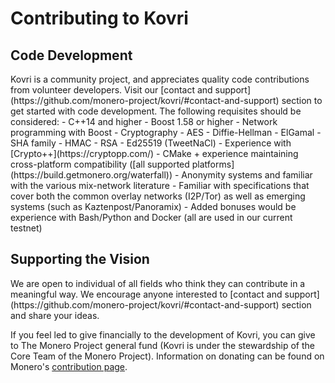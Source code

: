 <div class="contributing">
<div class="center-xs container description">
<h1>Contributing to Kovri</h1>
</div>

<section class="container" id="terms">
        <div class="row">      
            <!-- full block-->
            <div class="full col-lg-12 col-md-12 col-sm-12 col-xs-12">
                <div class="info-block text-adapt">
                    <div class="row center-xs">
                        <div class="col">
                            <h2>Code Development</h2>
                        </div>
                    </div>
<div class="row">
<div class="col" markdown="1">
Kovri is a community project, and appreciates quality code contributions from volunteer developers. Visit our [contact and support](https://github.com/monero-project/kovri/#contact-and-support) section to get started with code development. The following requisites should be considered:
- C++14 and higher
- Boost 1.58 or higher
- Network programming with Boost
- Cryptography
  - AES
  - Diffie-Hellman
  - ElGamal
  - SHA family
  - HMAC
  - RSA
  - Ed25519 (TweetNaCl)
  - Experience with [Crypto++](https://cryptopp.com/)
-  CMake + experience maintaining cross-platform compatibility ([all supported platforms](https://build.getmonero.org/waterfall))
- Anonymity systems and familiar with the various mix-network literature
- Familiar with specifications that cover both the common overlay networks (I2P/Tor) as well as emerging systems (such as Kaztenpost/Panoramix)
- Added bonuses would be experience with Bash/Python and Docker (all are used in our current testnet)

</div>
</div>
            </div>
        </div>
        <!-- end full block -->
    </div>
</section>

<section class="container" id="copyright">
        <div class="row">      
            <!-- full block-->
            <div class="full col-lg-12 col-md-12 col-sm-12 col-xs-12">
                <div class="info-block text-adapt">
                    <div class="row center-xs">
                        <div class="col">
                            <h2>Supporting the Vision</h2>
                        </div>
                    </div>
<div class="row">
<div class="col" markdown="1">
We are open to individual of all fields who think they can contribute in a meaningful way. We encourage anyone interested to [contact and support](https://github.com/monero-project/kovri/#contact-and-support) section and share your ideas.

If you feel led to give financially to the development of Kovri, you can give to The Monero Project general fund (Kovri is under the stewardship of the Core Team of the Monero Project). Information on donating can be found on Monero's [contribution page](https://getmonero.org/get-started/contributing/).
</div>
</div>
            </div>
        </div>
        <!-- end full block -->
    </div>
</section>